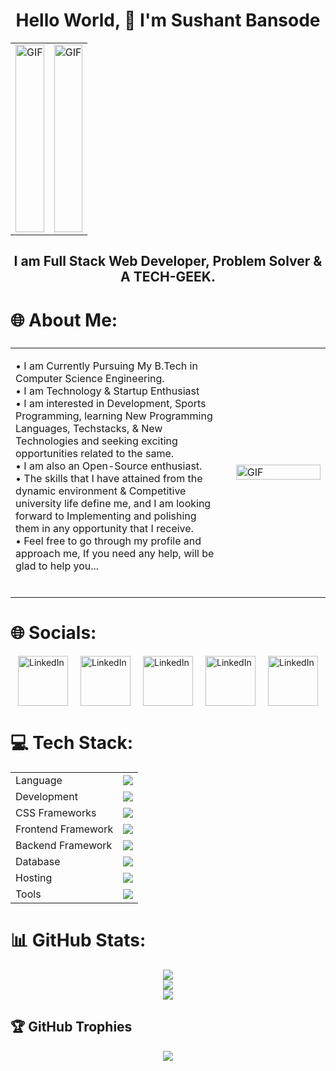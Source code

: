 <h1 align="center">Hello World, 👋 I'm Sushant Bansode</h1>
<table style="width:100%">
  <tr>
    <td style="width:50%; text-align:center;">
      <img src="https://user-images.githubusercontent.com/74038190/240906093-9be4d344-6782-461a-b5a6-32a07bf7b34e.gif" alt="GIF" style="width:100%; object-fit: cover; height:300px;">
    </td>
    <td style="width:50%; text-align:center;">
      <img src="https://user-images.githubusercontent.com/74038190/240304579-c288471c-be67-4fbb-af44-1c63ee9ed280.png" alt="GIF" style="width:100%; object-fit: cover; height:300px;">
    </td>
  </tr>
</table>

<h2 align="center">I am Full Stack Web Developer, Problem Solver & A TECH-GEEK.</h2>

# 🌐 About Me:
<table style="width:100%; display: flex; align-items: center; justify-content: space-between;">
  <tr>
    <td style="width:70%; padding-right: 20px;">
      <p>
        • I am Currently Pursuing My B.Tech in Computer Science Engineering.<br>
        • I am Technology & Startup Enthusiast<br>
        • I am interested in Development,
          Sports Programming, learning New Programming<br>
          Languages, Techstacks, & New Technologies and
          seeking exciting opportunities related to the same.<br>
        • I am also an Open-Source enthusiast.<br>
        • The skills that I have attained from the dynamic environment &
        Competitive university life define me, and I am looking<br>
        forward to Implementing and polishing them in any opportunity that I receive.<br>
        • Feel free to go through my profile and approach me,
        If you need any help, will be glad to help you...<br><br>
      </p>
    </td>
    <td style="width:30%;">
      <img src="https://user-images.githubusercontent.com/74038190/219923823-bf1ce878-c6b8-4faa-be07-93e6b1006521.gif" alt="GIF" style="width:100%">
    </td>
      
  </tr>
</table>

# 🌐 Socials:
<p style="display: flex; justify-content: center; gap: 20px;">
    <a href="https://linkedin.com/in/sushantbansode">
        <img src="https://user-images.githubusercontent.com/74038190/235294012-0a55e343-37ad-4b0f-924f-c8431d9d2483.gif" alt="LinkedIn" style="width:80px; height:80px;">
    </a>
    <a href="https://linkedin.com/in/sushantbansode">
        <img src="https://user-images.githubusercontent.com/74038190/216122065-2f028bae-25d6-4a3c-bc9f-175394ed5011.png" alt="LinkedIn" style="width:80px; height:80px;">
    </a>
    <a href="https://linkedin.com/in/sushantbansode">
        <img src="https://user-images.githubusercontent.com/74038190/241765460-cc4fe88c-7f7a-41d8-b449-34b7a178c1c6.gif" alt="LinkedIn" style="width:80px; height:80px;">
    </a>
    <a href="https://linkedin.com/in/sushantbansode">
        <img src="https://user-images.githubusercontent.com/74038190/235294015-47144047-25ab-417c-af1b-6746820a20ff.gif" alt="LinkedIn" style="width:80px; height:80px;">
    </a>
     <a href="https://linkedin.com/in/sushantbansode">
        <img src="https://user-images.githubusercontent.com/74038190/235294010-ec412ef5-e3da-4efa-b1d4-0ab4d4638755.gif" alt="LinkedIn" style="width:80px; height:80px;">
    </a>
</p>

# 💻 Tech Stack:
<table align="center">
<tr>
<td>Language</td>
<td> <a href="https://github.com/Sushant-Bansode" >
    <img src="https://skillicons.dev/icons?i=c,cpp,java,python,js" />
</a> 
</td>
</tr>

<tr>
<td>Development</td>
<td> <a href="https://github.com/Sushant-Bansode" >
    <img src="https://skillicons.dev/icons?i=html,css,javascript,typescript" />
  </a>
</td>
</tr>

<tr>
<td>CSS Frameworks</td>
<td> <a href="https://github.com/Sushant-Bansode" >
    <img src="https://skillicons.dev/icons?i=bootstrap,tailwind" />
  </a>
 </td>
</tr>
<tr>
<td>Frontend Framework</td>
<td> <a href="https://github.com/Sushant-Bansode" >
    <img src="https://skillicons.dev/icons?i=react,angular" />
  </a>
 </td>
</tr>

<tr>
<td>Backend Framework</td>
<td> <a href="https://github.com/Sushant-Bansode" >
    <img src="https://skillicons.dev/icons?i=nodejs,express" />
   </a>
</td>
</tr>

<td>Database</td>
<td> <a href="https://github.com/Sushant-Bansode" >
    <img src="https://skillicons.dev/icons?i=mysql,mongodb" />
   </a>
</td>
</tr>

<tr>
<td>Hosting</td>
<td> <a href="https://github.com/Sushant-Bansode" >
    <img src="https://skillicons.dev/icons?i=vercel,firebase,github,aws,heroku,netlify" />
  </a>
</td>
</tr>
<tr>
<td>Tools</td>
<td> <a href="https://github.com/Sushant-Bansode" >
    <img src="https://skillicons.dev/icons?i=git,github,vscode,eclipse,replit,stackoverflow,postman" />
  </a>
</td>
</tr>
</table>

# 📊 GitHub Stats:
<p align="center">
    <img src="https://github-readme-stats.vercel.app/api?username=Sushant-Bansode&theme=dark&hide_border=false&include_all_commits=false&count_private=true" /><br/>
    <img src="https://github-readme-streak-stats.herokuapp.com/?user=Sushant-Bansode&theme=dark&hide_border=false" /><br/>
    <img src="https://github-readme-stats.vercel.app/api/top-langs/?username=Sushant-Bansode&theme=dark&hide_border=false&include_all_commits=false&count_private=true&layout=compact" />
</p>

## 🏆 GitHub Trophies
<p align="center">
    <img src="https://github-profile-trophy.vercel.app/?username=Sushant-Bansode&theme=discord&no-frame=false&no-bg=true&margin-w=4" />
</p>
